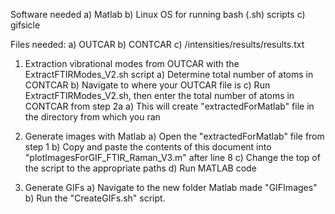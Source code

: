 Software needed
a) Matlab
b) Linux OS for running bash (.sh) scripts
c) gifsicle

Files needed:
    a) OUTCAR
    b) CONTCAR
    c) /intensities/results/results.txt

1) Extraction vibrational modes from OUTCAR with the ExtractFTIRModes_V2.sh script 
    a) Determine total number of atoms in CONTCAR
    b) Navigate to where your OUTCAR file is
    c) Run ExtractFTIRModes_V2.sh, then enter the total number of atoms in CONTCAR from step 2a
    a) This will create "extractedForMatlab" file in the directory from which you ran 

2) Generate images with Matlab
    a) Open the "extractedForMatlab" file from step 1
    b) Copy and paste the contents of this document into "plotImagesForGIF_FTIR_Raman_V3.m" after line 8
    c) Change the top of the script to the appropriate paths
    d) Run MATLAB code

3) Generate GIFs
    a) Navigate to the new folder Matlab made "GIFImages"
    b) Run the "CreateGIFs.sh" script.
